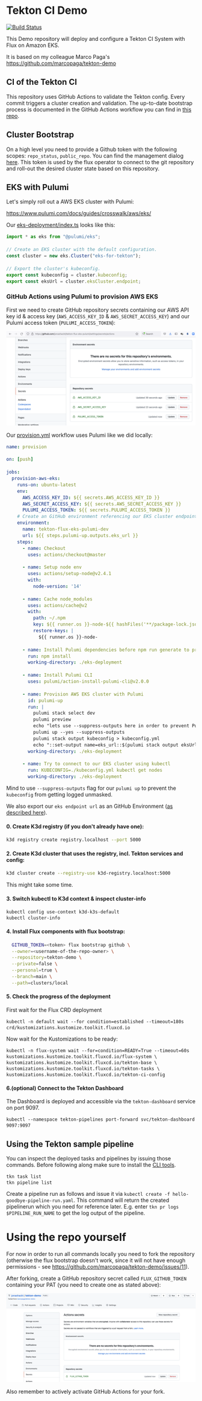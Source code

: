 # Tekton CI Demo
[![Build Status](https://github.com/jonashackt/tekton-flux-eks-pulumi/workflows/provision/badge.svg)](https://github.com/jonashackt/tekton-flux-eks-pulumi/actions)

This Demo repository will deploy and configure a Tekton CI System with Flux on Amazon EKS.

It is based on my colleague Marco Paga's https://github.com/marcopaga/tekton-demo

## CI of the Tekton CI

This repository uses GitHub Actions to validate the Tekton config. Every commit triggers a cluster creation and validation.
The up-to-date bootstrap process is documented in the GitHub Actions workflow you can find in [this repo](./.github/workflows/create-cluster.yml).

## Cluster Bootstrap

On a high level you need to provide a Github token with the following scopes: `repo_status`, `public_repo`. You can find the management dialog [here](https://github.com/settings/tokens). This token is used by the flux operator to connect to the git repository and roll-out the desired cluster state based on this repository.


## EKS with Pulumi

Let's simply roll out a AWS EKS cluster with Pulumi:

https://www.pulumi.com/docs/guides/crosswalk/aws/eks/

Our [eks-deployment/index.ts](eks-deployment/index.ts) looks like this:

```typescript
import * as eks from "@pulumi/eks";

// Create an EKS cluster with the default configuration.
const cluster = new eks.Cluster("eks-for-tekton");

// Export the cluster's kubeconfig.
export const kubeconfig = cluster.kubeconfig;
export const eksUrl = cluster.eksCluster.endpoint;
```





### GitHub Actions using Pulumi to provision AWS EKS

First we need to create GitHub repository secrets containing our AWS API key id & access key (`AWS_ACCESS_KEY_ID` & `AWS_SECRET_ACCESS_KEY`) and our Pulumi access token (`PULUMI_ACCESS_TOKEN`):

![aws-pulumi-repo-secrets](screenshots/aws-pulumi-repo-secrets.png)

Our [provision.yml](.github/workflows/provision.yml) workflow uses Pulumi like we did locally:

```yaml
name: provision

on: [push]

jobs:
  provision-aws-eks:
    runs-on: ubuntu-latest
    env:
      AWS_ACCESS_KEY_ID: ${{ secrets.AWS_ACCESS_KEY_ID }}
      AWS_SECRET_ACCESS_KEY: ${{ secrets.AWS_SECRET_ACCESS_KEY }}
      PULUMI_ACCESS_TOKEN: ${{ secrets.PULUMI_ACCESS_TOKEN }}
    # Create an GitHub environment referencing our EKS cluster endpoint
    environment:
      name: tekton-flux-eks-pulumi-dev
      url: ${{ steps.pulumi-up.outputs.eks_url }}
    steps:
      - name: Checkout
        uses: actions/checkout@master

      - name: Setup node env
        uses: actions/setup-node@v2.4.1
        with:
          node-version: '14'

      - name: Cache node_modules
        uses: actions/cache@v2
        with:
          path: ~/.npm
          key: ${{ runner.os }}-node-${{ hashFiles('**/package-lock.json') }}
          restore-keys: |
            ${{ runner.os }}-node-

      - name: Install Pulumi dependencies before npm run generate to prevent it from breaking the build
        run: npm install
        working-directory: ./eks-deployment

      - name: Install Pulumi CLI
        uses: pulumi/action-install-pulumi-cli@v2.0.0

      - name: Provision AWS EKS cluster with Pulumi
        id: pulumi-up
        run: |
          pulumi stack select dev
          pulumi preview
          echo "lets use --suppress-outputs here in order to prevent Pulumi from logging the kubeconfig into public GitHub Action logs"
          pulumi up --yes --suppress-outputs
          pulumi stack output kubeconfig > kubeconfig.yml
          echo "::set-output name=eks_url::$(pulumi stack output eksUrl)/api/hello"
        working-directory: ./eks-deployment

      - name: Try to connect to our EKS cluster using kubectl
        run: KUBECONFIG=./kubeconfig.yml kubectl get nodes
        working-directory: ./eks-deployment


```

Mind to use `--suppress-outputs` flag for our `pulumi up` to prevent the `kubeconfig` from getting logged unmasked. 

We also export our `eks endpoint url` as an GitHub Environment ([as described here](https://stackoverflow.com/a/67385569/4964553)).





#### 0. Create K3d registry (if you don't already have one):

```sh
k3d registry create registry.localhost --port 5000
```


#### 2. Create K3d cluster that uses the registry, incl. Tekton services and config:

```sh
k3d cluster create --registry-use k3d-registry.localhost:5000
```

This might take some time.

#### 3. Switch kubectl to K3d context & inspect cluster-info

```shell
kubectl config use-context k3d-k3s-default
kubectl cluster-info
```

#### 4. Install Flux components with flux bootstrap:

 ```sh
   GITHUB_TOKEN=<token> flux bootstrap github \
   --owner=<username-of-the-repo-owner> \
   --repository=tekton-demo \
   --private=false \
   --personal=true \
   --branch=main \
   --path=clusters/local
 ```
   
#### 5. Check the progress of the deployment

First wait for the Flux CRD deployment

```shell
kubectl -n default wait --for condition=established --timeout=180s crd/kustomizations.kustomize.toolkit.fluxcd.io
```

Now wait for the Kustomizations to be ready:

```shell
kubectl -n flux-system wait --for=condition=READY=True --timeout=60s kustomizations.kustomize.toolkit.fluxcd.io/flux-system \
kustomizations.kustomize.toolkit.fluxcd.io/tekton-base \
kustomizations.kustomize.toolkit.fluxcd.io/tekton-tasks \
kustomizations.kustomize.toolkit.fluxcd.io/tekton-ci-config
```


#### 6.(optional) Connect to the Tekton Dashboard

The Dashboard is deployed and accessible via the `tekton-dashboard` service on port 9097.

```shell
kubectl --namespace tekton-pipelines port-forward svc/tekton-dashboard 9097:9097
```

## Using the Tekton sample pipeline

You can inspect the deployed tasks and pipelines by issuing those commands. Before following along make sure to install the [CLI tools](https://tekton.dev/docs/getting-started/#set-up-the-cli).

```shell
tkn task list
tkn pipeline list
```

Create a pipeline run as follows and issue it via `kubectl create -f hello-goodbye-pipeline-run.yaml`. This command will return the created pipelinerun which you need for reference later. E.g. enter `tkn pr logs $PIPELINE_RUN_NAME` to get the log output of the pipeline.


# Using the repo yourself

For now in order to run all commands locally you need to fork the repository (otherwise the flux bootstrap doesn't work, since it will not have enough permissions - see https://github.com/marcopaga/tekton-demo/issues/11).

After forking, create a GitHub repository secret called `FLUX_GITHUB_TOKEN` containing your PAT (you need to create one as stated above):

![flux-github-token-repo-secret](screenshots/flux-github-token-repo-secret.png)

Also remember to actively activate GitHub Actions for your fork.